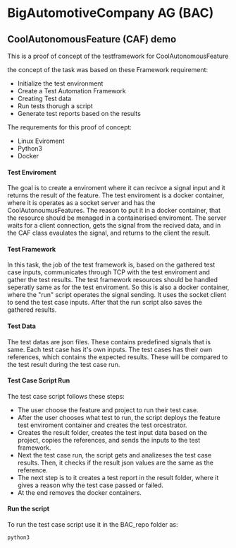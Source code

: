 # BigAutomotiveCompany AG (BAC) 
## CoolAutonomousFeature (CAF) demo

This is a proof of concept of the testframework for CoolAutonomousFeature 

the concept of the task was based on these Framework requirement:
- Initialize the test environment
- Create a Test Automation Framework
- Creating Test data
- Run tests thorugh a script
- Generate test reports based on the results

The requrements for this proof of concept:
- Linux Eviroment
- Python3
- Docker

#### Test Enviroment
The goal is to create a enviroment where it can recivce a signal input and it returns the result of the feature. 
The test enviroment is a docker container, where it is operates as a socket server and has the CoolAutonoumusFeatures. The reason to put it in a docker container, that the resource should be menaged in a containerised enviroment.
The server waits for a client connection, gets the signal from the recived data, and in the CAF class evaulates the signal, and returns to the client the result.
#### Test Framework
In this task, the job of the test framework is, based on the gathered test case inputs, communicates through TCP with the test enviroment and gather the test results. The test framework resources should be handled seperatly same as for the test enviroment. 
So this is also a docker container, where the "run" script operates the signal sending. It uses the socket client to send the test case inputs. After that the run script also saves the gathered results.
#### Test Data
The test datas are json files. These contains predefined signals that is same. Each test case has it's own inputs.
The test cases has their own references, which contains the expected results. These will be compared to the test result during the test case run.
#### Test Case Script Run
The test case script follows these steps:
- The user choose the feature and project to run their test case.
- After the user chooses what test to run, the script deploys the feature test enviroment container and creates the test orcestrator.
- Creates the result folder, creates the test input data based on the project, copies the references, and sends the inputs to the test framework.
- Next the test case run, the script gets and analizeses the test case results. Then, it checks if the result json values are the same as the reference.
- The next step is to it creates a test report in the result folder, where it gives a reason why the test case passed or failed.
- At the end removes the docker containers.

#### Run the script

To run the test case script use it in the BAC_repo folder as:

```sh
python3




